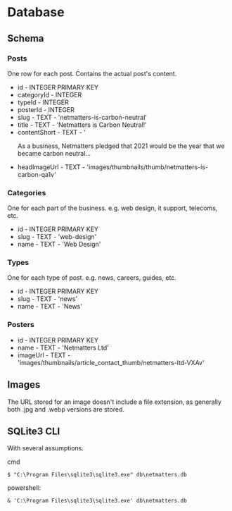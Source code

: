 # Database

## Schema
### Posts
One row for each post. Contains the actual post's content.
* id - INTEGER PRIMARY KEY
* categoryId - INTEGER
* typeId - INTEGER
* posterId - INTEGER
* slug - TEXT - 'netmatters-is-carbon-neutral'
* title - TEXT - 'Netmatters is Carbon Neutral!'
* contentShort - TEXT - '<p>As a business, Netmatters pledged that 2021 would be the year that we became carbon neutral...</p>
* headImageUrl - TEXT - 'images/thumbnails/thumb/netmatters-is-carbon-qa1v'

### Categories
One for each part of the business. e.g. web design, it support, telecoms, etc.
* id - INTEGER PRIMARY KEY
* slug - TEXT - 'web-design'
* name - TEXT - 'Web Design'

### Types
One for each type of post. e.g. news, careers, guides, etc.
* id - INTEGER PRIMARY KEY
* slug - TEXT - 'news'
* name - TEXT - 'News'

### Posters
* id - INTEGER PRIMARY KEY
* name - TEXT - 'Netmatters Ltd'
* imageUrl - TEXT - 'images/thumbnails/article_contact_thumb/netmatters-ltd-VXAv'

## Images
The URL stored for an image doesn't include a file extension, as generally both .jpg and .webp versions are stored.

## SQLite3 CLI
With several assumptions.

cmd
```
$ "C:\Program Files\sqlite3\sqlite3.exe" db\netmatters.db
```

powershell:
```
& 'C:\Program Files\sqlite3\sqlite3.exe' db\netmatters.db
```
